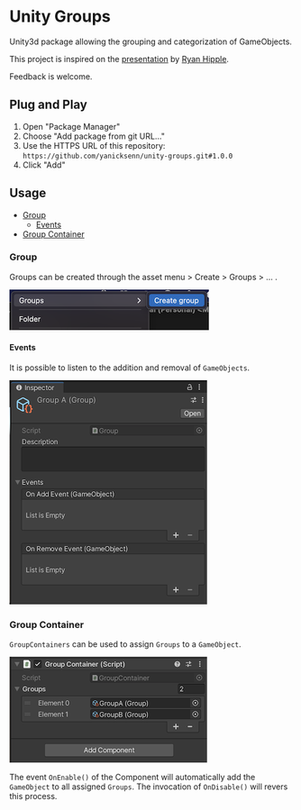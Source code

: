 # Unity Groups
Unity3d package allowing the grouping and categorization of GameObjects.

This project is inspired on the [presentation](https://youtu.be/raQ3iHhE_Kk?t=1673) by [Ryan Hipple](https://twitter.com/roboryantron).

Feedback is welcome.

## Plug and Play
1. Open "Package Manager"
2. Choose "Add package from git URL..."
3. Use the HTTPS URL of this repository:
   `https://github.com/yanicksenn/unity-groups.git#1.0.0`
4. Click "Add"

## Usage
- [Group](#user-content-group)
   - [Events](#user-content-events)
- [Group Container](#user-content-group-container)

### Group

Groups can be created through the asset menu > Create > Groups > ... .

![Asset menu](./Documentation/asset-menu.png)

#### Events

It is possible to listen to the addition and removal of `GameObjects`.

![Asset menu](./Documentation/group.png)

### Group Container

`GroupContainers` can be used to assign `Groups` to a `GameObject`.

![Context menu asset](./Documentation/group-container.png)

The event `OnEnable()` of the Component will automatically add the `GameObject` to all assigned `Groups`.
The invocation of `OnDisable()` will revers this process.



